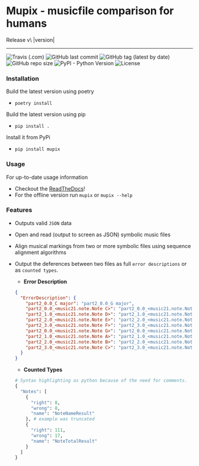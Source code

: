 # Mupix - musicfile comparison for humans

Release v\ |version|
_____
![Travis (.com)](https://img.shields.io/travis/com/deepio/mupix)
![GitHub last commit](https://img.shields.io/github/last-commit/deepio/mupix)
![GitHub tag (latest by date)](https://img.shields.io/github/tag-date/deepio/mupix)
![GitHub repo size](https://img.shields.io/github/repo-size/deepio/mupix)
![PyPI - Python Version](https://img.shields.io/pypi/pyversions/mupix)
![License](https://img.shields.io/github/license/deepio/mupix)

### Installation
Build the latest version using poetry
- `poetry install`

Build the latest version using pip
- `pip install .`

Install it from PyPi
- `pip install mupix`


### Usage
For up-to-date usage information
  - Checkout the [ReadTheDocs](https://mupix.readthedocs.io/en/latest/commands/)!
  - For the offline version run `mupix` or `mupix --help`

### Features
- Outputs valid `JSON` data
- Open and read (output to screen as JSON) symbolic music files
- Align musical markings from two or more symbolic files using sequence alignment algorithms
- Output the deferences between two files as full `error descriptions` or as `counted types`.
  - **Error Description**

  ```json
  {
    "ErrorDescription": {
      "part2_0.0_C major": "part2_0.0_G major",
      "part2_0.0_<music21.note.Note C>": "part2_0.0_<music21.note.Note G>",
      "part2_1.0_<music21.note.Note D>": "part2_1.0_<music21.note.Note A>",
      "part2_2.0_<music21.note.Note E>": "part2_2.0_<music21.note.Note B>",
      "part2_3.0_<music21.note.Note F>": "part2_3.0_<music21.note.Note C>",
      "part2_0.0_<music21.note.Note G>": "part2_0.0_<music21.note.Note D>",
      "part2_1.0_<music21.note.Note A>": "part2_1.0_<music21.note.Note E>",
      "part2_2.0_<music21.note.Note B>": "part2_2.0_<music21.note.Note F#>",
      "part2_3.0_<music21.note.Note C>": "part2_3.0_<music21.note.Note G>"
    }
  }
  ```

  - **Counted Types**

  ```python
  # Syntax highlighting as python because of the need for comments.
  {
    "Notes": [
      {
        "right": 8,
        "wrong": 8,
        "name": "NoteNameResult"
      }, # example was truncated
      {
        "right": 111,
        "wrong": 17,
        "name": "NoteTotalResult"
      }
    ]
  }
  ```
